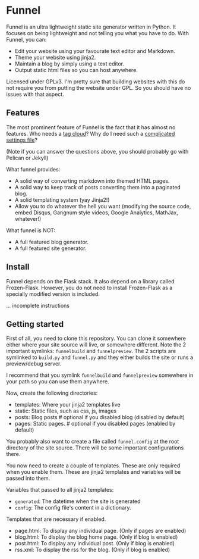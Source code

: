 Funnel
======

Funnel is an ultra lightweight static site generator written in Python. It
focuses on being lightweight and not telling you what you have to do. With
Funnel, you can:

 - Edit your website using your favourate text editor and Markdown.
 - Theme your website using jinja2.
 - Maintain a blog by simply using a text editor.
 - Output static html files so you can host anywhere.

Licensed under GPLv3. I'm pretty sure that building websites with this do not
require you from putting the website under GPL. So you should have no issues
with that aspect.

Features
--------

The most prominent feature of Funnel is the fact that it has almost no
features. Who needs a [tag cloud](http://pelican.readthedocs.org/en/2.7.2/settings.html#tag-cloud)?
Why do I need such a [complicated settings file](https://pelican.readthedocs.org/en/3.1.1/settings.html#example-settings)?

(Note if you can answer the questions above, you should probably go with Pelican or Jekyll)

What funnel provides:

 - A solid way of converting markdown into themed HTML pages.
 - A solid way to keep track of posts converting them into a paginated blog.
 - A solid templating system (yay Jinja2!)
 - Allow you to do whatever the hell you want (modifying the source code, embed
   Disqus, Gangnum style videos, Google Analytics, MathJax, whatever!)

What funnel is NOT:

 - A full featured blog generator.
 - A full featured site generator.

Install
-------

Funnel depends on the Flask stack. It also depend on a library called
Frozen-Flask. However, you do not need to install Frozen-Flask as a specially
modified version is included.

... incomplete instructions

Getting started
---------------

First of all, you need to clone this repository. You can clone it somewhere
either where your site source will live, or somewhere different. Note the 2
important symlinks: `funnelbuild` and `funnelpreview`. The 2 scripts are
symlinked to `build.py` and `funnel.py` and they either builds the site or
runs a preview/debug server.

I recommend that you symlink `funnelbuild` and `funnelpreview` somewhere in your
path so you can use them anywhere.

Now, create the following directories:

  - templates: Where your jinja2 templates live
  - static: Static files, such as css, js, images
  - posts: Blog posts # optional if you disabled blog (disabled by default)
  - pages: Static pages. # optional if you disabled pages (enabled by default)

You probably also want to create a file called `funnel.config` at the root
directory of the site source. There will be some important configurations there.

You now need to create a couple of templates. These are only required when you
enable them. These are jinja2 templates and variables will be passed into them.

Variables that passed to all jinja2 templates:
  - `generated`: The datetime when the site is generated
  - `config`: The config file's content in a dictionary.

Templates that are necessary if enabled.

  - page.html: To display any individual page. (Only if pages are enabled)
  - blog.html: To display the blog home page. (Only if blog is enabled)
  - post.html: To display any individual post. (Only if blog is enabled)
  - rss.xml: To display the rss for the blog. (Only if blog is enabled)
